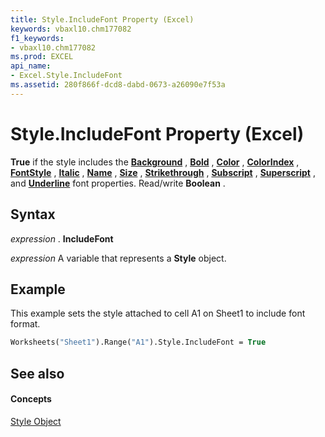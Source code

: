 ```yaml
---
title: Style.IncludeFont Property (Excel)
keywords: vbaxl10.chm177082
f1_keywords:
- vbaxl10.chm177082
ms.prod: EXCEL
api_name:
- Excel.Style.IncludeFont
ms.assetid: 280f866f-dcd8-dabd-0673-a26090e7f53a
---
```



# Style.IncludeFont Property (Excel)

 **True** if the style includes the **[Background](font-background-property-excel.md)** , **[Bold](texteffectformat-fontbold-property-excel.md)** , **[Color](font-color-property-excel.md)** , **[ColorIndex](font-colorindex-property-excel.md)** , **[FontStyle](font-fontstyle-property-excel.md)** , **[Italic](texteffectformat-fontitalic-property-excel.md)** , **[Name](texteffectformat-fontname-property-excel.md)** , **[Size](texteffectformat-fontsize-property-excel.md)** , **[Strikethrough](font-strikethrough-property-excel.md)** , **[Subscript](font-subscript-property-excel.md)** , **[Superscript](font-superscript-property-excel.md)** , and **[Underline](font-underline-property-excel.md)** font properties. Read/write **Boolean** .


## Syntax

 _expression_ . **IncludeFont**

 _expression_ A variable that represents a **Style** object.


## Example

This example sets the style attached to cell A1 on Sheet1 to include font format.


```vb
Worksheets("Sheet1").Range("A1").Style.IncludeFont = True
```


## See also


#### Concepts


[Style Object](style-object-excel.md)

